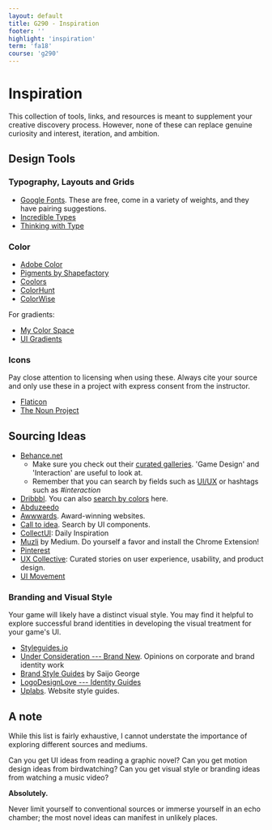 ```yaml
---
layout: default
title: G290 - Inspiration
footer: ''
highlight: 'inspiration'
term: 'fa18'
course: 'g290'
---
```


# Inspiration
This collection of tools, links, and resources is meant to supplement your creative discovery process. However, none of these can replace genuine curiosity and interest, iteration, and ambition.

## Design Tools
### Typography, Layouts and Grids
 * [Google Fonts](https://fonts.google.com/). These are free, come in a variety of weights, and they have pairing suggestions.
 * [Incredible Types](http://incredibletypes.com/)
 * [Thinking with Type](http://thinkingwithtype.com/)

### Color
 * [Adobe Color](https://color.adobe.com/create/color-wheel/)
 * [Pigments by Shapefactory](https://pigment.shapefactory.co/)
 * [Coolors](https://coolors.co/browser/)
 * [ColorHunt](https://colorhunt.co/?ref=dribbble&shot=search_feature)
 * [ColorWise](https://colorwise.io/)

For gradients:
 *  [My Color Space](https://mycolor.space/)
 *  [UI Gradients](https://uigradients.com/)

### Icons
Pay close attention to licensing when using these. Always cite your source and only use these in a project with express consent from the instructor.

 * [Flaticon](https://www.flaticon.com/)
 * [The Noun Project](https://thenounproject.com/)

## Sourcing Ideas
 * [Behance.net](https://behance.net)
   * Make sure you check out their [curated galleries](https://www.behance.net/galleries). 'Game Design' and 'Interaction' are useful to look at.
   * Remember that you can search by fields such as [UI/UX](https://www.behance.net/search?field=132&content=projects&sort=featured_date&time=week&featured_on_behance=true) or hashtags such as _#interaction_
 * [Dribbbl](https://dribbble.com/shots). You can also [search by colors](https://dribbble.com/colors/109121) here.
 * [Abduzeedo](https://abduzeedo.com/)
 * [Awwwards](https://www.awwwards.com/). Award-winning websites.
 * [Call to idea](https://calltoidea.com/). Search by UI components.
 * [CollectUI](http://collectui.com/): Daily Inspiration
 * [Muzli](https://medium.muz.li/) by Medium. Do yourself a favor and install the Chrome Extension!
 * [Pinterest](https://www.pinterest.com/)
 * [UX Collective](https://uxdesign.cc/): Curated stories on user experience, usability, and product design.
 * [UI Movement](https://uimovement.com/)

### Branding and Visual Style
Your game will likely have a distinct visual style. You may find it helpful to explore successful brand identities in developing the visual treatment for your game's UI.

 * [Styleguides.io](http://styleguides.io/examples.html)
 * [Under Consideration --- Brand New](https://www.underconsideration.com/brandnew/). Opinions on corporate and brand identity work
 * [Brand Style Guides](https://saijogeorge.com/brand-style-guide-examples/) by Saijo George
 * [LogoDesignLove --- Identity Guides](https://www.logodesignlove.com/brand-identity-style-guides)
 * [Uplabs](https://www.uplabs.com/posts/c/web/resources/style_guide). Website style guides.

## A note
While this list is fairly exhaustive, I cannot understate the importance of exploring different sources and mediums.

Can you get UI ideas from reading a graphic novel?
Can you get motion design ideas from birdwatching?
Can you get visual style or branding ideas from watching a music video?

__Absolutely.__

Never limit yourself to conventional sources or immerse yourself in an echo chamber; the most novel ideas can manifest in unlikely places.